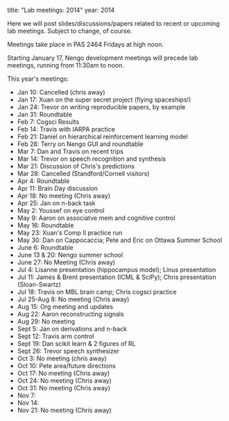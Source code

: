 title: "Lab meetings: 2014"
year: 2014

Here we will post slides/discussions/papers related to recent
or upcoming lab meetings.
Subject to change, of course.

Meetings take place in PAS 2464 Fridays at high noon.

Starting January 17, Nengo development meetings
will precede lab meetings, running from 11:30am to noon.

This year's meetings:

- Jan 10: Cancelled (chris away)
- Jan 17: Xuan on the super secret project (flying spaceships!)
- Jan 24: Trevor on writing reproducible papers, by example
- Jan 31: Roundtable
- Feb 7: Cogsci Results
- Feb 14: Travis with IARPA practice
- Feb 21: Daniel on hierarchical reinforcement learning model
- Feb 28: Terry on Nengo GUI and roundtable
- Mar 7: Dan and Travis on recent trips
- Mar 14: Trevor on speech recognition and synthesis
- Mar 21: Discussion of Chris's predictions
- Mar 28: Cancelled (Standford/Cornell visitors)
- Apr 4: Roundtable
- Apr 11: Brain Day discussion
- Apr 18: No meeting (Chris away)
- Apr 25: Jan on n-back task
- May 2: Youssef on eye control
- May 9: Aaron on associatve mem and cognitive control
- May 16: Roundtable
- May 23: Xuan's Comp II practice run
- May 30: Dan on Cappocaccia; Pete and Eric on Ottawa Summer School
- June 6: Roundtable
- June 13 & 20: Nengo summer school
- June 27: No Meeting (Chris away)
- Jul 4: Lisanne presentation (hippocampus model); Linus presentation
- Jul 11: James & Brent presentation (ICML & SciPy); Chris presentation (Sloan-Swartz)
- Jul 18: Travis on MBL brain camp; Chris cogsci practice
- Jul 25-Aug 8: No meeting (Chris away)
- Aug 15: Org meeting and updates
- Aug 22: Aaron reconstructing signals
- Aug 29: No meeting
- Sept 5: Jan on derivations and n-back
- Sept 12: Travis arm control
- Sept 19: Dan scikit learn & 2 figures of RL
- Sept 26: Trevor speech synthesizer
- Oct 3: No meeting (chris away)
- Oct 10: Pete area/future directions
- Oct 17: No meeting (Chris away)
- Oct 24: No meeting (Chris away)
- Oct 31: No meeting (Chris away)
- Nov 7:
- Nov 14:
- Nov 21: No meeting (Chris away)
